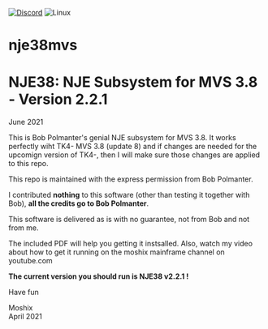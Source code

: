 [![Discord](https://img.shields.io/discord/423767742546575361.svg?label=&logo=discord&logoColor=ffffff&color=7389D8&labelColor=6A7EC2)](https://discord.gg/vpEv3HJ)
<img alt="Linux" src="https://img.shields.io/badge/Linux-FCC624?style=for-the-badge&logo=linux&logoColor=black">

# nje38mvs
NJE38: NJE Subsystem for MVS 3.8 - Version 2.2.1
================================================

June 2021

This is Bob Polmanter's genial NJE subsystem for MVS 3.8. It works perfectly wiht TK4- MVS 3.8 (update 8) and if changes are needed
for the upcomign version of TK4-, then I will make sure those changes are applied to this repo. 

This repo is maintained with the express permission from Bob Polmanter.

I contributed **nothing** to this software (other than testing it together with Bob), **all the credits go to Bob Polmanter**. 

This software is delivered as is with no guarantee, not from Bob and not from me. 

The included PDF will help you getting it instsalled. Also, watch my video about how to get it running on the moshix mainframe channel on youtube.com

**The current version you should run is NJE38 v2.2.1 !**

Have fun

Moshix
<br>April 2021

